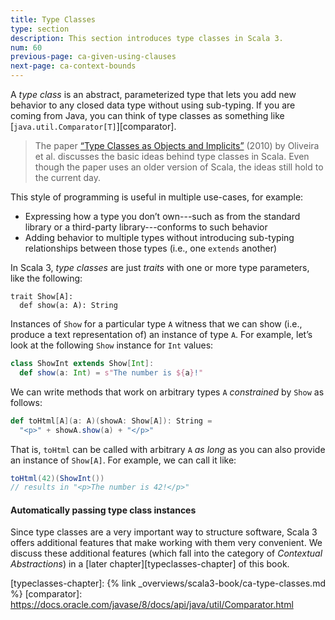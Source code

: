 ```yaml
---
title: Type Classes
type: section
description: This section introduces type classes in Scala 3.
num: 60
previous-page: ca-given-using-clauses
next-page: ca-context-bounds
---
```


A _type class_ is an abstract, parameterized type that lets you add new behavior to any closed data type without using sub-typing.
If you are coming from Java, you can think of type classes as something like [`java.util.Comparator[T]`][comparator].

> The paper [“Type Classes as Objects and Implicits”][typeclasses-paper] (2010) by Oliveira et al. discusses the basic ideas behind type classes in Scala.
> Even though the paper uses an older version of Scala, the ideas still hold to the current day.

This style of programming is useful in multiple use-cases, for example:

- Expressing how a type you don’t own---such as from the standard library or a third-party library---conforms to such behavior
- Adding behavior to multiple types without introducing sub-typing relationships between those types (i.e., one `extends` another)

In Scala 3, _type classes_ are just _traits_ with one or more type parameters, like the following:
```
trait Show[A]:
  def show(a: A): String
```
Instances of `Show` for a particular type `A` witness that we can show (i.e., produce a text representation of) an instance of type `A`.
For example, let’s look at the following `Show` instance for `Int` values:

```scala
class ShowInt extends Show[Int]:
  def show(a: Int) = s"The number is ${a}!"
```
We can write methods that work on arbitrary types `A` _constrained_ by `Show` as follows:

```scala
def toHtml[A](a: A)(showA: Show[A]): String =
  "<p>" + showA.show(a) + "</p>"
```
That is, `toHtml` can be called with arbitrary `A` _as long_ as you can also provide an instance of `Show[A]`.
For example, we can call it like:
```scala
toHtml(42)(ShowInt())
// results in "<p>The number is 42!</p>"
```

#### Automatically passing type class instances
Since type classes are a very important way to structure software, Scala 3 offers additional features that make working with them very convenient.
We discuss these additional features (which fall into the category of *Contextual Abstractions*) in a [later chapter][typeclasses-chapter] of this book.

[typeclasses-paper]: https://infoscience.epfl.ch/record/150280/files/TypeClasses.pdf
[typeclasses-chapter]: {% link _overviews/scala3-book/ca-type-classes.md %}
[comparator]: https://docs.oracle.com/javase/8/docs/api/java/util/Comparator.html
